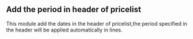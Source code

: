 Add the period in header of pricelist
-------------------------------------
This module add the dates in the header of pricelist,the period specified in the header will be applied automatically in lines.




